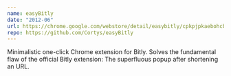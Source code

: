 ```yaml
---
name: easyBitly
date: "2012-06"
url: https://chrome.google.com/webstore/detail/easybitly/cpkpjpkaebohcbmmedgocbballdoebpj
repo: https://github.com/Cortys/easyBitly
---
```

Minimalistic one-click Chrome extension for Bitly.
Solves the fundamental flaw of the official Bitly extension: The superfluous popup after shortening an URL.
